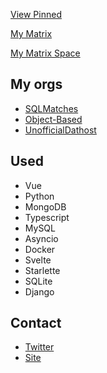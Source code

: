 [View Pinned](https://github.com/WardPearce#user-27844174-pinned-items-reorder-form)

[My Matrix](https://matrix.to/#/@wardp:matrix.org)

[My Matrix Space](https://matrix.to/#/#wards-development-hut:matrix.org)

## My orgs
- [SQLMatches](https://github.com/SQLMatches)
- [Object-Based](https://github.com/Object-Based)
- [UnofficialDathost](https://github.com/UnofficialDathost)

## Used 
- Vue
- Python
- MongoDB
- Typescript
- MySQL
- Asyncio
- Docker
- Svelte
- Starlette
- SQLite
- Django

## Contact
- [Twitter](https://twitter.com/wardweeb)
- [Site](https://wardpearce.com)
